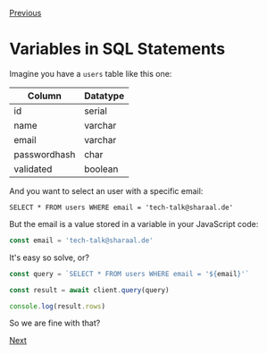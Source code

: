 [Previous](./README.md)


# Variables in SQL Statements

Imagine you have a `users` table like this one:

| Column        | Datatype      |
| ------------- | ------------- |
| id            | serial        |
| name          | varchar       |
| email         | varchar       |
| passwordhash  | char          |
| validated     | boolean       |

And you want to select an user with a specific email:

`SELECT * FROM users WHERE email = 'tech-talk@sharaal.de'`

But the email is a value stored in a variable in your JavaScript code:

```javascript
const email = 'tech-talk@sharaal.de'
```

It's easy so solve, or?

```javascript
const query = `SELECT * FROM users WHERE email = '${email}'`

const result = await client.query(query)

console.log(result.rows)
```

So we are fine with that?


[Next](./2-what-are-sql-injection.md)
